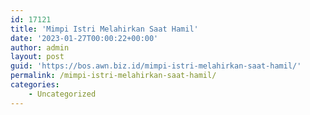 ```yaml
---
id: 17121
title: 'Mimpi Istri Melahirkan Saat Hamil'
date: '2023-01-27T00:00:22+00:00'
author: admin
layout: post
guid: 'https://bos.awn.biz.id/mimpi-istri-melahirkan-saat-hamil/'
permalink: /mimpi-istri-melahirkan-saat-hamil/
categories:
    - Uncategorized
---
```


